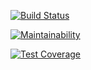 [![Build Status](https://travis-ci.org/karimassi/sdp-bootcamp.svg?branch=master)](https://travis-ci.org/karimassi/sdp-bootcamp)

[![Maintainability](https://api.codeclimate.com/v1/badges/e0fac756e80c1810de9c/maintainability)](https://codeclimate.com/github/karimassi/sdp-bootcamp/maintainability)

[![Test Coverage](https://api.codeclimate.com/v1/badges/e0fac756e80c1810de9c/test_coverage)](https://codeclimate.com/github/karimassi/sdp-bootcamp/test_coverage)

